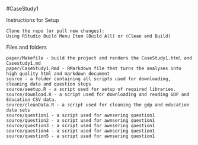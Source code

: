 #CaseStudy1

Instructions for Setup

    Clone the repo (or pull new changes):
    Using RStudio Build Menu Item (Build All) or (Clean and Build)

Files and folders

    paper/Makefile - build the project and renders the CaseStudy1.html and Casestudy1.md
    paper/CaseStudy1.Rmd - RMarkdown file that turns the analyses into high quality html and markdown document
    source - a folder containing all scripts used for downloading, cleaning data and question steps
    source/seetup.R - a script used for setup of required libraries.
    source/download.R - a script used for downloading and reading GDP and Education CSV data.
    source/cleanData.R - a script used for cleaning the gdp and education data sets
    source/question1 - a script used for awnsering question1
    source/question2 - a script used for awnsering question1
    source/question3 - a script used for awnsering question1
    source/question4 - a script used for awnsering question1
    source/question5 - a script used for awnsering question1

